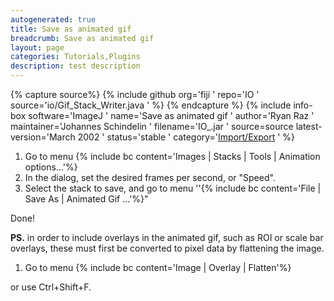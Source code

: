 ```yaml
---
autogenerated: true
title: Save as animated gif
breadcrumb: Save as animated gif
layout: page
categories: Tutorials,Plugins
description: test description
---
```



{% capture source%}
{% include github org='fiji ' repo='IO ' source='io/Gif\_Stack\_Writer.java ' %}
{% endcapture %}
{% include info-box software='ImageJ ' name='Save as animated gif ' author='Ryan Raz ' maintainer='Johannes Schindelin ' filename='IO\_.jar ' source=source latest-version='March 2002 ' status='stable ' category='[Import/Export](Category_Import-Export ) ' %}

1.  Go to menu {% include bc content='Images | Stacks | Tools | Animation options...'%}
2.  In the dialog, set the desired frames per second, or "Speed".
3.  Select the stack to save, and go to menu ''{% include bc content='File | Save As | Animated Gif ...'%}"

Done\!

**PS.** in order to include overlays in the animated gif, such as ROI or scale bar overlays, these must first be converted to pixel data by flattening the image.

1.  Go to menu {% include bc content='Image | Overlay | Flatten'%}

or use Ctrl+Shift+F.

 
